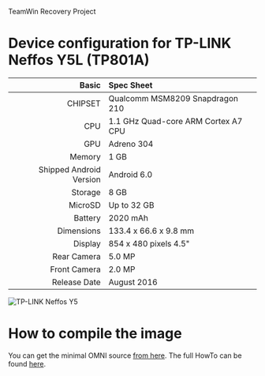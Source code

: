 TeamWin Recovery Project

Device configuration for TP-LINK Neffos Y5L (TP801A)
=====================================

Basic   | Spec Sheet
-------:|:-------------------------
CHIPSET | Qualcomm MSM8209 Snapdragon 210
CPU     | 1.1 GHz Quad-core ARM Cortex A7 CPU
GPU     | Adreno 304
Memory  | 1 GB
Shipped Android Version | Android 6.0
Storage | 8 GB
MicroSD | Up to 32 GB
Battery | 2020 mAh
Dimensions | 133.4 x 66.6 x 9.8 mm
Display | 854 x 480 pixels 4.5"
Rear Camera  | 5.0 MP
Front Camera | 2.0 MP
Release Date | August 2016

![TP-LINK Neffos Y5](http://www.neffos.com/res/upfile/product/20160616094817.png "TP-LINK Neffos Y5L")

How to compile the image
=====================================
You can get the minimal OMNI source [from here](https://github.com/minimal-manifest-twrp/platform_manifest_twrp_omni).
The full HowTo can be found [here](https://forum.xda-developers.com/showthread.php?t=1943625).
